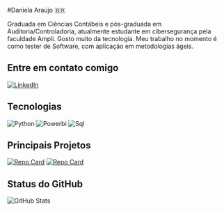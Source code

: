 #Daniela Araújo 🇧🇷

Graduada em Ciências Contábeis e pós-graduada em Auditoria/Controladoria, atualmente estudante em cibersegurança pela faculdade Ampli. Gosto muito da tecnologia. Meu trabalho no momento é como tester de Software, com aplicação em metodologias ágeis.

## Entre em contato comigo
[![LinkedIn](https://img.shields.io/badge/LinkedIn-000?style=for-the-badge&logo=linkedin&logoColor=0E76A8)](https://https://www.linkedin.com/in/daniela-araujo-183681227/)

## Tecnologias
![Python](https://img.shields.io/badge/Python-000?style=for-the-badge&logo=python)
![Powerbi](https://img.shields.io/badge/Powerbi-000?style=for-the-badge&logo=Powerbi)
![Sql](https://img.shields.io/badge/Sql-000?style=for-the-badge&logo=Sql)

## Principais Projetos
[![Repo Card](https://github-readme-stats.vercel.app/api/pin/?username=danykia93&repo=dio-lab-open-source&bg_color=000&border_color=30A3DC&show_icons=true&icon_color=30A3DC&title_color=E94D5F&text_color=FFF)](https://github.com/danykia93/dio-lab-open-source)
[![Repo Card](https://github-readme-stats.vercel.app/api/pin/?username=danykia93&repo=trilha-python-dio&bg_color=000&border_color=30A3DC&show_icons=true&icon_color=30A3DC&title_color=E94D5F&text_color=FFF)](https://github.com/danykia93/trilha-python-dio)

## Status do GitHub

![GitHub Stats](https://github-readme-stats.vercel.app/api?username=danykia93&theme=transparent&bg_color=000&border_color=30A3DC&show_icons=true&icon_color=30A3DC&title_color=E94D5F&text_color=FFF)
